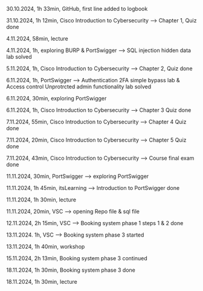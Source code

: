 30.10.2024, 1h 33min, GitHub, first line added to logbook

31.10.2024, 1h 12min, Cisco Introduction to Cybersecurity --> Chapter 1, Quiz done

4.11.2024, 58min, lecture

4.11.2024, 1h, exploring BURP & PortSwigger --> SQL injection hidden data lab solved

5.11.2024, 1h, Cisco Introduction to Cybersecurity --> Chapter 2, Quiz done

6.11.2024, 1h, PortSwigger --> Authentication 2FA simple bypass lab & Access control Unprotrcted admin functionality lab solved

6.11.2024, 30min, exploring PortSwigger

6.11.2024, 1h, Cisco Introduction to Cybersecurity --> Chapter 3 Quiz done

7.11.2024, 55min, Cisco Introduction to Cybersecurity --> Chapter 4 Quiz done

7.11.2024, 20min, Cisco Introduction to Cybersecurity --> Chapter 5 Quiz done

7.11.2024, 43min, Cisco Introduction to Cybersecurity --> Course final exam done

11.11.2024, 30min, PortSwigger --> exploring PortSwigger

11.11.2024, 1h 45min, itsLearning --> Introduction to PortSwigger done

11.11.2024, 1h 30min, lecture

11.11.2024, 20min, VSC --> opening Repo file & sql file

12.11.2024, 2h 15min, VSC --> Booking system phase 1 steps 1 & 2 done

13.11.2024. 1h, VSC --> Booking system phase 3 started

13.11.2024, 1h 40min, workshop

15.11.2024, 2h 13min, Booking system phase 3 continued

18.11.2024, 1h 30min, Booking system phase 3 done

18.11.2024, 1h 30min, lecture
